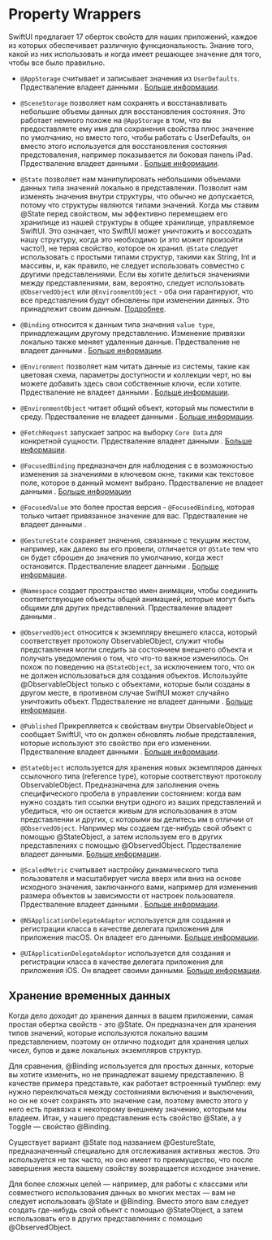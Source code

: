 # Property Wrappers 
SwiftUI предлагает 17 оберток свойств для наших приложений, каждое из которых обеспечивает различную функциональность. Знание того, какой из них использовать и когда имеет решающее значение для того, чтобы все было правильно.

- `@AppStorage` считывает и записывает значения из `UserDefaults`. Прдестваление владеет данными . [Больше информации](https://www.hackingwithswift.com/quick-start/swiftui/what-is-the-appstorage-property-wrapper).
- `@SceneStorage` позволяет нам сохранять и восстанавливать небольшие объемы данных для восстановления состояния. Это работает немного похоже на `@AppStorage` в том, что вы предоставляете ему имя для сохранения свойства плюс значение по умолчанию, но вместо того, чтобы работать с UserDefaults, он вместо этого используется для восстановления состояния предстоваления, например показывается ли боковая панель iPad. Прдестваление владеет данными . [Больше информации](https://www.hackingwithswift.com/quick-start/swiftui/what-is-the-scenestorage-property-wrapper).

- `@State` позволяет нам манипулировать небольшими объемами данных типа значений локально в представлении. Позволит нам изменять значения внутри структуры, что обычно не допускается, потому что структуры являются типами значений. Когда мы ставим @State перед свойством, мы эффективно перемещаем его хранилище из нашей структуры в общее хранилище, управляемое SwiftUI. Это означает, что SwiftUI может уничтожить и воссоздать нашу структуру, когда это необходимо (и это может произойти часто!), не теряя свойство, которое он хранил. `@State` следует использовать с простыми типами структур, такими как String, Int и массивы, и, как правило, не следует использовать совместно с другими представлениями. Если вы хотите делиться значениями между представлениями, вам, вероятно, следует использовать `@ObservedObject` или `@EnvironmentObject` - оба они гарантируют, что все представления будут обновлены при изменении данных. Это принадлежит своим данным. [Подробнее](https://www.hackingwithswift.com/quick-start/swiftui/what-is-the-state-property-wrapper).
- `@Binding` относится к данным типа значения `value type`, принадлежащим другому представлению. Изменение привязки локально также меняет удаленные данные. Прдестваление не владеет данными . [Больше информации](https://www.hackingwithswift.com/quick-start/swiftui/what-is-the-binding-property-wrapper).

- `@Environment` позволяет нам читать данные из системы, такие как цветовая схема, параметры доступности и коллекции черт, но вы можете добавить здесь свои собственные ключи, если хотите. Прдестваление не владеет данными . [Больше информации](https://www.hackingwithswift.com/quick-start/swiftui/what-is-the-environment-property-wrapper).

- `@EnvironmentObject` читает общий объект, который мы поместили в среду. Прдестваление не владеет данными . [Больше информации](https://www.hackingwithswift.com/quick-start/swiftui/what-is-the-environmentobject-property-wrapper).

- `@FetchRequest` запускает запрос на выборку `Core Data` для конкретной сущности. Прдестваление владеет данными . [Больше информации](https://www.hackingwithswift.com/quick-start/swiftui/what-is-the-fetchrequest-property-wrapper).

- `@FocusedBinding` предназначен для наблюдения с в возможностью изменения за значениями в ключевом окне, такими как текстовое поле, которое в данный момент выбрано. Прдестваление не владеет данными . [Больше информации](https://swiftwithmajid.com/2021/03/03/focusedvalue-and-focusedbinding-property-wrappers-in-swiftui/)
- `@FocusedValue` это более простая версия - `@FocusedBinding`, которая только читает привязанное значение для вас. Прдестваление не владеет данными .

- `@GestureState` сохраняет значения, связанные с текущим жестом, например, как далеко вы его провели, отличается от `@State` тем что он будет сброшен до значения по умолчанию, когда жест остановится. Прдестваление владеет данными . [Больше информации](https://www.hackingwithswift.com/quick-start/swiftui/what-is-the-gesturestate-property-wrapper).

- `@Namespace` создает пространство имен анимации, чтобы соединить соответствующие объекты общей анимацией, которые могут быть общими для других представлений. Прдестваление владеет данными . 

- `@ObservedObject` относится к экземпляру внешнего класса, который соответствует протоколу ObservableObject, служит чтобы представления могли следить за состоянием внешнего объекта и получать уведомления о том, что что-то важное изменилось. Он похож по поведению на `@StateObject`, за исключением того, что он не должен использоваться для создания объектов. Используйте @ObservableObject только с объектами, которые были созданы в другом месте, в противном случае SwiftUI может случайно уничтожить объект. Прдестваление не владеет данными . [Больше информации](https://www.hackingwithswift.com/quick-start/swiftui/what-is-the-observedobject-property-wrapper).
- `@Published` Прикрепляется к свойствам внутри ObservableObject и сообщает SwiftUI, что он должен обновлять любые представления, которые используют это свойство при его изменении. Прдестваление владеет данными . [Больше информации](https://www.hackingwithswift.com/quick-start/swiftui/what-is-the-published-property-wrapper).

- `@StateObject` используется для хранения новых экземпляров данных ссылочного типа (reference type), которые соответствуют протоколу ObservableObject. Предназначена для заполнения очень специфического пробела в управлении состоянием: когда вам нужно создать тип ссылки внутри одного из ваших представлений и убедиться, что он остается живым для использования в этом представлении и других, с которыми вы делитесь им в отличии от `@ObservedObject`. Например мы создаем где-нибудь свой объект с помощью @StateObject, а затем используем его в других представлениях с помощью @ObservedObject. Прдестваление владеет данными. [Больше информации](https://www.hackingwithswift.com/quick-start/swiftui/what-is-the-stateobject-property-wrapper).

- `@ScaledMetric` считывает настройку динамического типа пользователя и масштабирует числа вверх или вниз на основе исходного значения, заключанного вами, например для изменения размера объектов ы зависимости от настроек пользователя. Прдестваление владеет данными . [Больше информации](https://www.hackingwithswift.com/quick-start/swiftui/what-is-the-scaledmetric-property-wrapper).

- `@NSApplicationDelegateAdaptor` используется для создания и регистрации класса в качестве делегата приложения для приложения macOS. Он владеет его данными. [Больше информации](https://www.hackingwithswift.com/quick-start/swiftui/how-to-add-an-appdelegate-to-a-swiftui-app).
- `@UIApplicationDelegateAdaptor` используется для создания и регистрации класса в качестве делегата приложения для приложения iOS. Он владеет своими данными. [Больше информации](https://www.hackingwithswift.com/quick-start/swiftui/what-is-the-uiapplicationdelegateadaptor-property-wrapper).


## Хранение временных данных
Когда дело доходит до хранения данных в вашем приложении, самая простая обертка свойств - это @State. Он предназначен для хранения типов значений, которые используются локально вашим представлением, поэтому он отлично подходит для хранения целых чисел, булов и даже локальных экземпляров структур.

Для сравнения, @Binding используется для простых данных, которые вы хотите изменить, но не принадлежат вашему представлению. В качестве примера представьте, как работает встроенный тумблер: ему нужно переключаться между состояниями включения и выключения, но он не хочет сохранять это значение сам, поэтому вместо этого у него есть привязка к некоторому внешнему значению, которым мы владеем. Итак, у нашего представления есть свойство @State, а у Toggle — свойство @Binding.

Существует вариант @State под названием @GestureState, предназначенный специально для отслеживания активных жестов. Это используется не так часто, но оно имеет то преимущество, что после завершения жеста вашему свойству возвращается исходное значение.

Для более сложных целей — например, для работы с классами или совместного использования данных во многих местах — вам не следует использовать @State и @Binding. Вместо этого вам следует создать где-нибудь свой объект с помощью @StateObject, а затем использовать его в других представлениях с помощью @ObservedObject.
